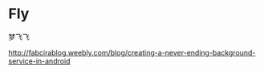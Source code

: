 # Fly
梦飞飞

http://fabcirablog.weebly.com/blog/creating-a-never-ending-background-service-in-android
